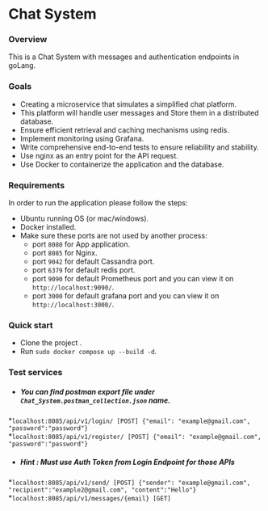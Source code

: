 # Chat System

### Overview
This is a Chat System with messages and authentication endpoints in goLang.

### Goals
* Creating a microservice that simulates a simplified chat platform. 
* This platform will handle user messages and Store them in a distributed database.
* Ensure efficient retrieval and caching mechanisms using redis.
* Implement monitoring using Grafana.
* Write comprehensive end-to-end tests to ensure reliability and stability.
* Use nginx as an entry point for the API request.
* Use Docker to containerize the application and the database.

### Requirements
In order to run the application please follow the steps:
- Ubuntu running OS (or mac/windows).
- Docker installed.
- Make sure these ports are not used by another process:
    * port `8080` for App application.
    * port `8085` for Nginx.
    * port `9042` for default Cassandra port.
    * port `6379` for default redis port.
    * port `9090` for default Prometheus port and you can view it on `http://localhost:9090/`.
    * port `3000` for default grafana port and you can view it on `http://localhost:3000/`.

### Quick start
* Clone the project .
* Run `sudo docker compose up --build -d`.

### Test services
  * ##### You can find postman export file under `Chat_System.postman_collection.json` name.
  *`localhost:8085/api/v1/login/ [POST] {"email": "example@gmail.com", "password":"password"}`\
  *`localhost:8085/api/v1/register/ [POST] {"email": "example@gmail.com", "password":"password"}`
  
  * ##### Hint : Must use Auth Token from Login Endpoint for those APIs 
  *`localhost:8085/api/v1/send/ [POST] {"sender": "example@gmail.com", "recipient":"example2@gmail.com", "content":"Hello"}`\
  *`localhost:8085/api/v1/messages/{email} [GET]`